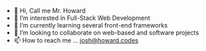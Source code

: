- 👋 Hi, Call me Mr. Howard
- 👀 I’m interested in Full-Stack Web Development
- 🌱 I’m currently learning several front-end frameworks
- 💞️ I’m looking to collaborate on web-based and software projects
- 📫 How to reach me ... josh@howard.codes

<!---
MrHowardCodes/MrHowardCodes is a ✨ special ✨ repository because its `README.md` (this file) appears on your GitHub profile.
You can click the Preview link to take a look at your changes.
--->

